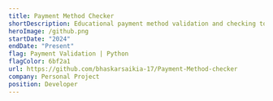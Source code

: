 ```yaml
---
title: Payment Method Checker
shortDescription: Educational payment method validation and checking tool
heroImage: /github.png
startDate: "2024"
endDate: "Present"
flag: Payment Validation | Python
flagColor: 6bf2a1
url: https://github.com/bhaskarsaikia-17/Payment-Method-checker
company: Personal Project
position: Developer
---
```

